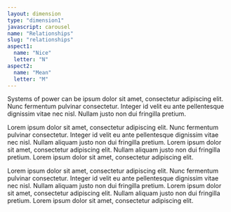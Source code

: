 ```yaml
---
layout: dimension
type: "dimension1"
javascript: carousel
name: "Relationships"
slug: "relationships"
aspect1:
  name: "Nice"
  letter: "N"
aspect2:
  name: "Mean"
  letter: "M"
---
```


Systems of power can be ipsum dolor sit amet, consectetur adipiscing elit. Nunc fermentum pulvinar consectetur. Integer id velit eu ante pellentesque dignissim vitae nec nisl. Nullam justo non dui fringilla pretium.

Lorem ipsum dolor sit amet, consectetur adipiscing elit. Nunc fermentum pulvinar consectetur. Integer id velit eu ante pellentesque dignissim vitae nec nisl. Nullam aliquam justo non dui fringilla pretium. Lorem ipsum dolor sit amet, consectetur adipiscing elit. Nullam aliquam justo non dui fringilla pretium. Lorem ipsum dolor sit amet, consectetur adipiscing elit.

Lorem ipsum dolor sit amet, consectetur adipiscing elit. Nunc fermentum pulvinar consectetur. Integer id velit eu ante pellentesque dignissim vitae nec nisl. Nullam aliquam justo non dui fringilla pretium. Lorem ipsum dolor sit amet, consectetur adipiscing elit. Nullam aliquam justo non dui fringilla pretium. Lorem ipsum dolor sit amet, consectetur adipiscing elit.
